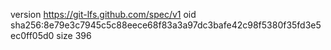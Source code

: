 version https://git-lfs.github.com/spec/v1
oid sha256:8e79e3c7945c5c88eece68f83a3a97dc3bafe42c98f5380f35fd3e5ec0ff05d0
size 396
